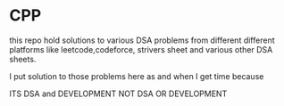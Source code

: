 # CPP

this repo hold solutions to various DSA problems from different different platforms like leetcode,codeforce, strivers sheet and various other DSA sheets.

I put solution to those problems here as and when I get time because

ITS DSA and DEVELOPMENT
NOT DSA OR DEVELOPMENT